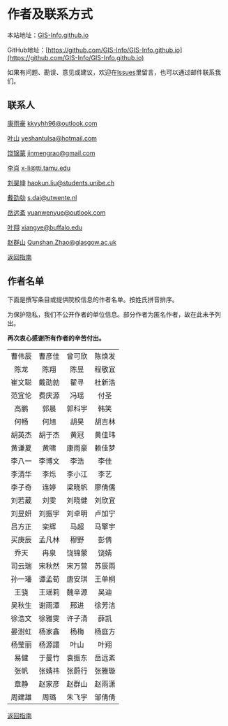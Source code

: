# 作者及联系方式

本站地址：[GIS-Info.github.io](https://gis-info.github.io/)

GitHub地址：[https://github.com/GIS-Info/GIS-Info.github.io](https://github.com/GIS-Info/GIS-Info.github.io)

如果有问题、勘误、意见或建议，欢迎在[Issues](https://github.com/GIS-Info/GIS-Info.github.io/issues)里留言，也可以通过邮件联系我们。

## 联系人
[康雨豪](https://www.kkyyhh96.site)  [kkyyhh96@outlook.com](mailto:kkyyhh96@outlook.com)

[叶山](https://www.ye-shan.com/) [yeshantulsa@hotmail.com](mailto:yeshantulsa@hotmail.com)

[饶锦蒙](http://www.jinmengrao.com) [jinmengrao@gmail.com](mailto:jinmengrao@gmail.com)

[李肖](https://sites.google.com/tamu.edu/xiaoli/home) [x-li@tti.tamu.edu](mailto:x-li@tti.tamu.edu)

[刘昊坤](https://github.com/EugeneGIS)  [haokun.liu@students.unibe.ch](mailto:haokun.liu@students.unibe.ch)

[戴劭勍](http://gisersqdai.top/mycv/)  [s.dai@utwente.nl](mailto:s.dai@utwente.nl)

[岳远紊](https://github.com/ywyue) [yuanwenyue@outlook.com](mailto:yuanwenyue@outlook.com)

[叶翔](www.linkedin.com/in/spatialyexiang)  [xiangye@buffalo.edu](mailto:xiangye@buffalo.edu)

[赵群山](https://www.gla.ac.uk/schools/socialpolitical/staff/qunshanzhao/)  [Qunshan.Zhao@glasgow.ac.uk](mailto:Qunshan.Zhao@glasgow.ac.uk)

[返回指南](https://gis-info.github.io/)

## 作者名单

下面是撰写条目或提供院校信息的作者名单。按姓氏拼音排序。

为保护隐私，我们不公开作者的单位信息。部分作者为匿名作者，故在此未予列出。

**再次衷心感谢所有作者的辛苦付出。**

|||||
|:-----------:|:----------:|:------:|:------:|
曹伟辰|曹彦佳|曾可欣|陈焕发
陈龙|陈翔|陈昱|程敬宜
崔文聪|戴劭勍|翟寻|杜新浩
范宜伦|费庆源|冯瑶|付圣
高鹏|郭晨|郭科宇|韩笑
何畅|何旭|胡昊|胡吉林
胡英杰|胡于杰|黄冠|黄佳玮
黄谦夏|黄啸|康雨豪|赖佳梦
李八一|李博文|李浩|李佳
李清华|李烁|李小江|李艺
李子奇|连婷|梁晓帆|廖倩儒
刘若葳|刘雯|刘晓健|刘欣宜
刘昱妍|刘振宇|刘卓明|卢加宁
吕方正|栾辉|马超|马擎宇
买庚辰|孟凡林|穆野|彭倩
乔天|冉泉|饶锦蒙|饶婧
司云瑞|宋秋然|宋万营|苏辰雨
孙一璠|谭孟荀|唐安琪|王单桐
王骁|王瑶莉|魏辛源|吴迪
吴秋生|谢雨潭|邢进|徐芳洁
徐浩文|徐雅雯|许子清|薛凯
晏澍虹|杨家鑫|杨梅|杨庭方
杨莹丽|杨源譞|叶山|叶翔
易健|于曼竹|袁振东|岳远紊
张帆|张婧祎|张蔚行|张雅璇
章静|赵家彦|赵群山|赵雨潇
周建雄|周璐|朱飞宇|邹倩倩


[返回指南](https://gis-info.github.io/)
